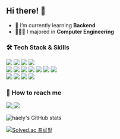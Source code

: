 ## Hi there! 🌊

- 🌱 I’m currently learning <b>Backend</b>
- 👩🏻‍💻 I majored in <b>Computer Engineering</b>

<h3> 🛠 Tech Stack & Skills</h3>

<p>
  <img src="https://img.shields.io/badge/JavaScript-F7DF1E?style=flat-square&logo=JavaScript&logoColor=white"/></a>
  <img src="https://img.shields.io/badge/Python-3766AB?style=flat-square&logo=Python&logoColor=white"/>
  <img src="https://img.shields.io/badge/Java-5382A1?style=flat-square&logo=Java&logoColor=white"/></a> 
  <img src="https://img.shields.io/badge/Kotlin-7F52FF?style=flat-square&logo=Kotlin&logoColor=white"/></a> 
  <br>
  <img src="https://img.shields.io/badge/Node.js-339933?style=flat-square&logo=Node.js&logoColor=white"/></a>
  <img src="https://img.shields.io/badge/Express-000000?style=flat-square&logo=Express&logoColor=white"/></a> 
  <img src="https://img.shields.io/badge/SpringBoot-6DB33F?style=flat-square&logo=SpringBoot&logoColor=white"/></a>
  <img src="https://img.shields.io/badge/React-61DAFB?style=flat-square&logo=React&logoColor=white"/></a> 
  <img src="https://img.shields.io/badge/MYSQL-4479A1?style=flat-square&logo=MySQL&logoColor=white"/></a>
  <img src="https://img.shields.io/badge/MariaDB-003545?style=flat-square&logo=MariaDB&logoColor=white"/></a> 
  <img src="https://img.shields.io/badge/AWS-232F3E?style=flat-square&logo=AmazonAWS&logoColor=white"/></a> 
  <br>
  <img src="https://img.shields.io/badge/Git-181717?style=flat-square&logo=GitHub&logoColor=white"/></a>
  <img src="https://img.shields.io/badge/Slack-4A154B?style=flat-square&logo=Slack&logoColor=white"/></a>
  <img src="https://img.shields.io/badge/Figma-F24E1E?style=flat-square&logo=Figma&logoColor=white"/></a>
  <img src="https://img.shields.io/badge/Notion-000000?style=flat-square&logo=Notion&logoColor=white"/></a>
  <br>
</p>

<h3> 👀 How to reach me</h3>
<p>
    <a href='mailto:khl6235@gmail.com' >
      <img src="https://img.shields.io/badge/Gmail-EA4335.svg?style=for-the-badge&logo=Gmail&logoColor=white&style=flat-square"/>
    </a>
    <a href='https://khl6235.tistory.com/' >
      <img src="https://img.shields.io/badge/Blog-000000?style=flat&logoColor=white"/>
    </a>
</p>
  

![haely's GitHub stats](https://github-readme-stats.vercel.app/api?username=khl6235&show_icons=true&theme=tokyonight)


[![Solved.ac
프로필](http://mazassumnida.wtf/api/mini/generate_badge?boj=khl6235)](https://solved.ac/khl6235)

<!--
**khl6235/khl6235** is a ✨ _special_ ✨ repository because its `README.md` (this file) appears on your GitHub profile.

Here are some ideas to get you started:

- 🔭 I’m currently working on ...
- 🌱 I’m currently learning ...
- 👯 I’m looking to collaborate on ...
- 🤔 I’m looking for help with ...
- 💬 Ask me about ...
- 📫 How to reach me: ...
- 😄 Pronouns: ...
- ⚡ Fun fact: ...

![Top Langs](https://github-readme-stats.vercel.app/api/top-langs/?username=khl6235&layout=compact&theme=tokyonight)
-->
